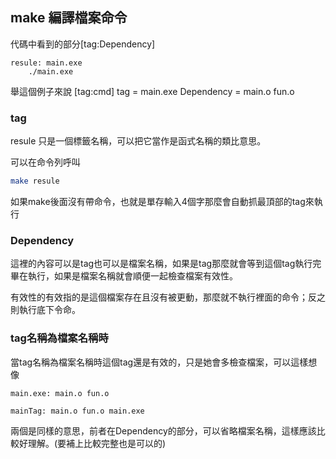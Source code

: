 ## make 編譯檔案命令
代碼中看到的部分[tag:Dependency]

```make
resule: main.exe
    ./main.exe
```

舉這個例子來說 [tag:cmd]
tag = main.exe
Dependency = main.o fun.o




### tag
resule 只是一個標籤名稱，可以把它當作是函式名稱的類比意思。

可以在命令列呼叫

```sh
make resule
```

如果make後面沒有帶命令，也就是單存輸入4個字那麼會自動抓最頂部的tag來執行




### Dependency
這裡的內容可以是tag也可以是檔案名稱，如果是tag那麼就會等到這個tag執行完畢在執行，如果是檔案名稱就會順便一起檢查檔案有效性。

有效性的有效指的是這個檔案存在且沒有被更動，那麼就不執行裡面的命令；反之則執行底下令命。



### tag名稱為檔案名稱時
當tag名稱為檔案名稱時這個tag還是有效的，只是她會多檢查檔案，可以這樣想像

```make
main.exe: main.o fun.o

mainTag: main.o fun.o main.exe
```

兩個是同樣的意思，前者在Dependency的部分，可以省略檔案名稱，這樣應該比較好理解。(要補上比較完整也是可以的)

